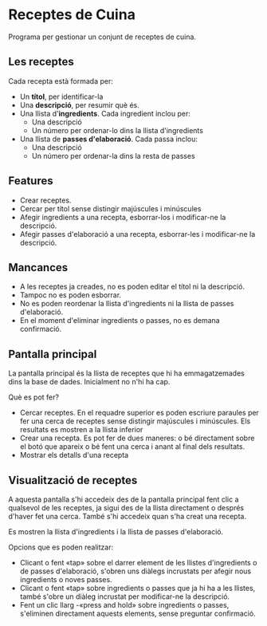 Receptes de Cuina
==============

Programa per gestionar un conjunt de receptes de cuina.

Les receptes
------------
Cada recepta està formada per:
* Un __títol__, per identificar-la
* Una __descripció__, per resumir què és.
* Una llista d'__ingredients__. Cada ingredient inclou per:
  * Una descripció
  * Un número per ordenar-lo dins la llista d'ingredients
* Una llista de __passes d'elaboració__. Cada passa inclou:
  * Una descripció
  * Un número per ordenar-la dins la resta de passes

Features
--------

* Crear receptes.
* Cercar per títol sense distingir majúscules i minúscules
* Afegir ingredients a una recepta, esborrar-los i modificar-ne la descripció.
* Afegir passes d'elaboració a una recepta, esborrar-les i modificar-ne la descripció.

Mancances
---------
* A les receptes ja creades, no es poden editar el títol ni la descripció.
* Tampoc no es poden esborrar.
* No es poden reordenar la llista d'ingredients ni la llista de passes d'elaboració.
* En el moment d'eliminar ingredients o passes, no es demana confirmació.

Pantalla principal
------------------
La pantalla principal és la llista de receptes que hi ha emmagatzemades dins la base de dades. Inicialment no n'hi ha cap.

Què es pot fer?
* Cercar receptes. En el requadre superior es poden escriure paraules per fer una cerca de receptes sense distingir majúscules i minúscules. Els resultats es mostren a la llista inferior
* Crear una recepta. Es pot fer de dues maneres: o bé directament sobre el botó que apareix o bé fent una cerca i anant al final dels resultats.
* Mostrar els detalls d'una recepta

Visualització de receptes
-------------------------
A aquesta pantalla s'hi accedeix des de la pantalla principal fent clic a qualsevol de les receptes, ja sigui des de la llista directament o després d'haver fet una cerca. També s'hi accedeix quan s'ha creat una recepta.

Es mostren la llista d'ingredients i la llista de passes d'elaboració.

Opcions que es poden realitzar:
* Clicant o fent «tap» sobre el darrer element de les llistes d'ingredients o de passes d'elaboració, s'obren uns diàlegs incrustats per afegir nous ingredients o noves passes.
* Clicant o fent «tap» sobre ingredients o passes que ja hi ha a les llistes, també s'obre un diàleg incrustat per modificar-ne la descripció.
* Fent un clic llarg -«press and hold» sobre ingredients o passes, s'eliminen directament aquests elements, sense preguntar confirmació.

